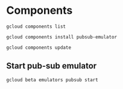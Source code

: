 # Components

```
gcloud components list
```

```
gcloud components install pubsub-emulator
```

```
gcloud components update
```

## Start pub-sub emulator

```
gcloud beta emulators pubsub start
```
